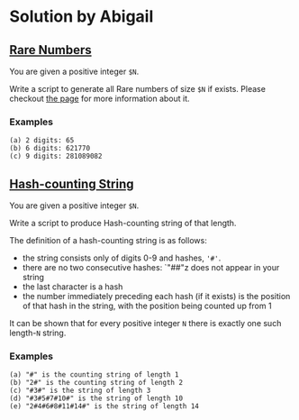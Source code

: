 # Solution by Abigail
## [Rare Numbers](https://perlweeklychallenge.org/blog/perl-weekly-challenge-102/#TASK1)


You are given a positive integer `$N`.

Write a script to generate all Rare numbers of size `$N` if exists.
Please checkout [the page](http://www.shyamsundergupta.com/rare.htm)
for more information about it.

### Examples
~~~~
(a) 2 digits: 65
(b) 6 digits: 621770
(c) 9 digits: 281089082
~~~~



## [Hash-counting String](https://perlweeklychallenge.org/blog/perl-weekly-challenge-102/#TASK2)

You are given a positive integer `$N`.

Write a script to produce Hash-counting string of that length.

The definition of a hash-counting string is as follows:
- the string consists only of digits 0-9 and hashes, `'#'`.
- there are no two consecutive hashes: `"##"z does not appear in your string
- the last character is a hash
- the number immediately preceding each hash (if it exists) is the position
  of that hash in the string, with the position being counted up from 1

It can be shown that for every positive integer `N` there is exactly one
such length-`N` string.

### Examples
~~~~
(a) "#" is the counting string of length 1
(b) "2#" is the counting string of length 2
(c) "#3#" is the string of length 3
(d) "#3#5#7#10#" is the string of length 10
(e) "2#4#6#8#11#14#" is the string of length 14
~~~~

